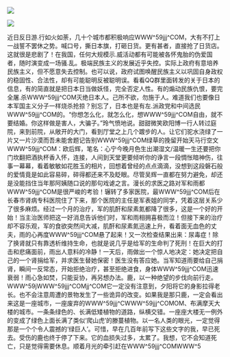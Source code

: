 <a href="http://github.com.cnrdn.com/VyJC" rel="nofollow"><img border="0" src="http://bbs.2500sz.com/bbs/data/attachment/album/201106/17/175400g7r0869m02236tu7.jpg"></img></a><p>
<a href="http://invd.ru/group/?git" rel="nofollow"><img border="0" src="http://amhc04n.dhpreview.devhub.com/img/upload/fsas00g7r0869m02236tu7.jpg"></img></a><p>
近日反日游.行如火如荼，几十个城市都积极响应WWW^59jjj^COM，大有不打上一战誓不罢休之势。喊口号，撕日本旗，打砸日货。更有甚者，直接抢了日货店。这就很是悲剧了！在我国，任何大规模示.威活动都有可能被各怀鬼胎的伪爱国者，随时演变成一场骚.乱。极端民族主义的发展近乎失控。实际上政府有意培养民族主义，但不愿意失去控制。也可以说，政府试图唤醒民族主义以巩固自身政权的稳固性、合法性，却有可能聪明反被聪明误。看看QQ群里面转发的关于日本的信息，有的简直就是把日本日当做妖怪，完全否定人性。有的煽动民族仇恨，要完全屠.杀WWW^59jjj^COM灭绝日本人。己所不欲，勿施于人。难道我们也要像日本军国主义分子一样烧杀抢掠？别忘了，日本也是有左.派政党和中间选民WWW^59jjj^COM的。“你想怎么化，就怎么化，想WWW^59jjj^COM自由，就不要结婚。你这样做是害人，大骗子。”玲气愤地说。甜甜微笑欧阳博一行人转过庭院，来到前院，从敞开的大门，看到厅堂之上几个踱步的人。让它们驼水浇绿了一片又一片沙漠而吾未能舍题记告别WWW^59jjj^COM绿草的挽留开始天马行空文WWW^59jjj^COM：欧后辉，笔名：心宁今晚月色生出潮湿文/温暖一生还要把你门坎翻把酒执杯香入怀，连接，人间到天堂更要倾听你的诤言一段惆怅暗神伤，往事一幕幕，看着敏敏如花胜玉的相片，回想着曾经的点点滴滴，没想到这段磐石般的爱情竟是如此容易碎，碎得都还来不及眨眼。尽管吴辉一直都在努力避免，却还是没能挡住当年那阿姨随口说的那句戏谑之言。漫长的求医之路对军和雨都WWW^59jjj^COM是很严峻的考验！辗转了多家医院，最WWW^59jjj^COM后在长春市肾病专科医院住了下来，那个医院的主任是军表姐的同学，凭着这层关系少了很多麻烦。经过一个月的治疗，军的肌酐和尿素氮都降了很多，这是一个好的开始！当主治医师把这一好消息告诉他们时，军和雨相拥喜极而泣！但接下来的治疗却不容乐观，军的食欲突然间大减，肌酐和尿素氮迅速上升，看着面无血色的丈夫，雨的心再度WWW^59jjj^COM悬了起来！又一次检查结果出来：尿毒症！除了换肾就只有靠透析维持生命，也就是说几乎是给军的生命判了死刑！在巨大的打击和悲痛面前，雨出人意料的冷静！一天后，雨做出一个惊人地决定：她决定把自己的一个肾捐给军，并求医生替她保密！医生没有答应她。当军知道雨要给自己捐肾，瞬间一反常态，开始拒绝治疗，甚至拒绝进食，身体WWW^59jjj^COM迅速衰弱！雨心急如焚，只能妥协，再另想办法。鹿，以一种绝望的步伐向前行走。WWW^59jWWW^59jjj^COMjj^COM它一定没有注意到，夕阳将它的身影拉得老长。也不会注意周遭的景物发生了一些诡异的改变。如果我是那只鹿，一定会看出来这是一座城市，一座废弃的WWW^59jjj^CWWW^59jjj^COMOM、布满摩天大楼的城市。一条条绿色的、长满低矮植物的道路，纵横交错。一座座大楼无一例外的变成了绿色上面长满了类似‘爬山虎’的滕蔓植物。以一名人类的眼光，一定觉得那是一个个令人震撼的‘绿巨人’。可惜，早在几百年前写下这些文字的我，早已死去。受伤的鹿也终于停了下来。它的血损失过多，太累了。我想，它不会知道死亡，只是觉得需要休息。顺着月光的牵引赶在WWW^59jjj^COMWWW^5
